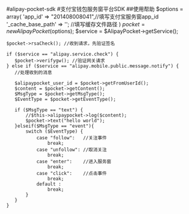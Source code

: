#alipay-pocket-sdk
#支付宝钱包服务窗平台SDK
##使用帮助
	$options = array(
	  'app_id' => "201408008041",//填写支付宝服务窗app_id
	  '_cache_base_path' => '';    //填写缓存文件路径
	)
	$pocket = new AlipayPocket($options);
	$service = $AlipayPocket->getService();

	$pocket->rsaCheck(); //收到请求，先验证签名

	if ($service == "alipay.service.check") {
	   $pocket->verifygw(); //验证网关请求
	} else if ($service == "alipay.mobile.public.message.notify") {
	   //处理收到的消息

	   $alipaypocket_user_id = $pocket->getFromUserId();
	   $content = $pocket->getContent();
	   $MsgType = $pocket->getMsgType();
	   $EventType = $pocket->getEventType();

	   if ($MsgType == "text") {
	       //$this->alipaypocket->log($content);
	       $pocket->text("hello world");
	   }elseif($MsgType == "event"){
	       switch ($EventType) {
	           case "follow":   //关注事件
	               break;
	           case "unfollow": //取消关注
	               break;
	           case "enter":    //进入服务窗
	               break; 
	           case "click":    //点击事件
	               break;
	           default : 
	               break;             
	       }
	   }
	} 

